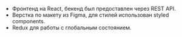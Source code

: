 - Фронтенд на React, бекенд был предоставлен через REST API.
- Верстка по макету из Figma, для стилей использован styled components.
- Redux для работы с глобальным состоянием.
